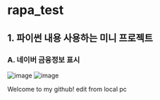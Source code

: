 # rapa_test

## 1. 파이썬 내용 사용하는 미니 프로젝트
### A. 네이버 금융정보 표시
![image](https://user-images.githubusercontent.com/90584127/133011702-fb36efa7-cd78-49c8-9c22-e887709965a4.png)
![image](https://user-images.githubusercontent.com/90584127/133011840-b704d779-19b0-4d5d-b0f9-f1d79654f647.png)

Welcome to my github!
edit from local pc
